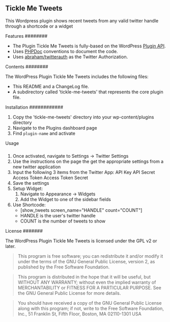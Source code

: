 Tickle Me Tweets
----------------

This Wordpress plugin shows recent tweets from any valid twitter handle through a shortcode or a widget

Features
########

* The Plugin Tickle Me Tweets is fully-based on the WordPress [Plugin API](http://codex.wordpress.org/Plugin_API).
* Uses [PHPDoc](http://en.wikipedia.org/wiki/PHPDoc) conventions to document the code.
* Uses [abraham/twitterauth](https://github.com/abraham/twitteroauth) as the Twitter Authorization.

Contents
########

The WordPress Plugin Tickle Me Tweets includes the following files:

* This README and a ChangeLog file.
* A subdirectory called 'tickle-me-tweets' that represents the core plugin file.

Installation
############

1. Copy the 'tickle-me-tweets' directory into your wp-content/plugins directory
2. Navigate to the Plugins dashboard page
3. Find `plugin-name` and activate

Usage
#####

1. Once activated, navigate to Settings -> Twitter Settings
2. Use the instructions on the page the get the appropriate settings from a new twitter application
3. Input the following 3 items from the Twitter App:
	API Key
	API Secret
	Access Token
	Access Token Secret
4. Save the settings
5. Setup Widget:
	1. Navigate to Appearance -> Widgets
	2. Add the Widget to one of the sidebar fields
6. Use Shortcode:
	* [show_tweets screen_name="HANDLE" count="COUNT"]
	* HANDLE is the user's twitter handle
	* COUNT is the number of tweets to show

License
#######

The WordPress Plugin Tickle Me Tweets is licensed under the GPL v2 or later.

> This program is free software; you can redistribute it and/or modify
it under the terms of the GNU General Public License, version 2, as
published by the Free Software Foundation.

> This program is distributed in the hope that it will be useful,
but WITHOUT ANY WARRANTY; without even the implied warranty of
MERCHANTABILITY or FITNESS FOR A PARTICULAR PURPOSE.  See the
GNU General Public License for more details.

> You should have received a copy of the GNU General Public License
along with this program; if not, write to the Free Software
Foundation, Inc., 51 Franklin St, Fifth Floor, Boston, MA  02110-1301  USA